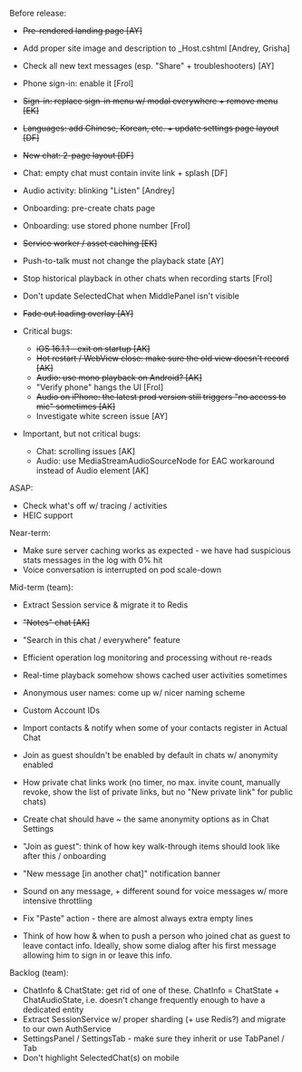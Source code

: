 Before release:

- ~~Pre-rendered landing page [AY]~~
- Add proper site image and description to _Host.cshtml [Andrey, Grisha]
- Check all new text messages (esp. "Share" + troubleshooters) [AY]
- Phone sign-in: enable it [Frol]
- ~~Sign-in: replace sign-in menu w/ modal everywhere + remove menu [EK]~~
- ~~Languages: add Chinese, Korean, etc. + update settings page layout [DF]~~
- ~~New chat: 2-page layout [DF]~~
- Chat: empty chat must contain invite link + splash [DF]
- Audio activity: blinking "Listen" [Andrey]
- Onboarding: pre-create chats page
- Onboarding: use stored phone number [Frol]
- ~~Service worker / asset caching [EK]~~
- Push-to-talk must not change the playback state [AY]
- Stop historical playback in other chats when recording starts [Frol]
- Don't update SelectedChat when MiddlePanel isn't visible
- ~~Fade out loading overlay [AY]~~

- Critical bugs:
  - ~~iOS 16.1.1 - exit on startup [AK]~~
  - ~~Hot restart / WebView close: make sure the old view doesn't record [AK]~~
  - ~~Audio: use mono playback on Android? [AK]~~
  - "Verify phone" hangs the UI [Frol]
  - ~~Audio on iPhone: the latest prod version still triggers "no access to mic" sometimes [AK]~~
  - Investigate white screen issue [AY] 
- Important, but not critical bugs:
  - Chat: scrolling issues [AK]
  - Audio: use MediaStreamAudioSourceNode for EAC workaround instead of Audio element [AK]

ASAP:

- Check what's off w/ tracing / activities
- HEIC support

Near-term:

- Make sure server caching works as expected - we have had suspicious stats messages in the log with 0% hit
- Voice conversation is interrupted on pod scale-down

Mid-term (team):

- Extract Session service & migrate it to Redis
- ~~"Notes" chat [AK]~~
- "Search in this chat / everywhere" feature
- Efficient operation log monitoring and processing without re-reads
- Real-time playback somehow shows cached user activities sometimes
- Anonymous user names: come up w/ nicer naming scheme
- Custom Account IDs
- Import contacts & notify when some of your contacts register in Actual Chat

- Join as guest shouldn't be enabled by default in chats w/ anonymity enabled
- How private chat links work (no timer, no max. invite count, manually revoke, show the list of private links, but no "New private link" for public chats)
- Create chat should have ~ the same anonymity options as in Chat Settings
- "Join as guest": think of how key walk-through items should look like after this / onboarding
- "New message [in another chat]" notification banner
- Sound on any message, + different sound for voice messages w/ more intensive throttling
- Fix "Paste" action - there are almost always extra empty lines
- Think of how how & when to push a person who joined chat as guest to leave contact info. Ideally, show some dialog after his first message allowing him to sign in or leave this info.

Backlog (team):

- ChatInfo & ChatState: get rid of one of these. ChatInfo = ChatState + ChatAudioState, i.e. doesn't change frequently enough to have a dedicated entity
- Extract SessionService w/ proper sharding (+ use Redis?) and migrate to our own AuthService
- SettingsPanel / SettingsTab - make sure they inherit or use TabPanel / Tab
- Don't highlight SelectedChat(s) on mobile
